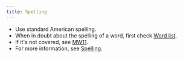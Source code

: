 ```yaml
---
title: Spelling
---
```


* Use standard American spelling.
* When in doubt about the spelling of a word, first check [Word list](https://developers.google.com/style/word-list).  
* If it's not covered, see [MW11](https://www.merriam-webster.com/).
* For more information, see [Spelling](https://developers.google.com/style/spelling).